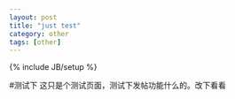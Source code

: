 ```yaml
---
layout: post
title: "just test"
category: other
tags: [other]
---
```

{% include JB/setup %}

#测试下
   这只是个测试页面，测试下发帖功能什么的。改下看看